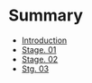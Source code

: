 # Summary

* [Introduction](README.md)
* [Stage. 01](Stage01.md)
* [Stage. 02](Stage02.md)
* [Stg. 03](Stage03.md)

